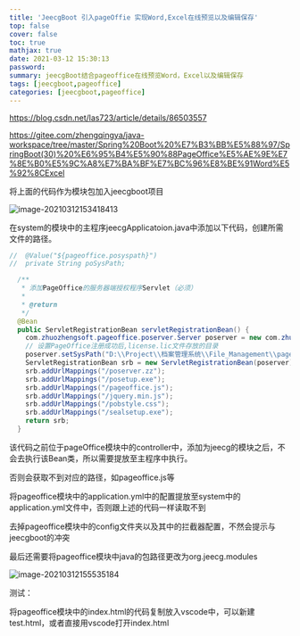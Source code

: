 ```yaml
---
title: 'JeecgBoot 引入pageOffie 实现Word,Excel在线预览以及编辑保存'
top: false
cover: false
toc: true
mathjax: true
date: 2021-03-12 15:30:13
password:
summary: jeecgBoot结合pageoffice在线预览Word，Excel以及编辑保存
tags: [jeecgboot,pageoffice]
categories: [jeecgboot,pageoffice]
---
```


https://blog.csdn.net/las723/article/details/86503557

https://gitee.com/zhengqingya/java-workspace/tree/master/Spring%20Boot%20%E7%B3%BB%E5%88%97/SpringBoot(30)%20%E6%95%B4%E5%90%88PageOffice%E5%AE%9E%E7%8E%B0%E5%9C%A8%E7%BA%BF%E7%BC%96%E8%BE%91Word%E5%92%8CExcel



将上面的代码作为模块包加入jeecgboot项目

![image-20210312153418413](C:\Users\念一\AppData\Roaming\Typora\typora-user-images\image-20210312153418413.png)

在system的模块中的主程序jeecgApplicatoion.java中添加以下代码，创建所需文件的路径。

```java
//  @Value("${pageoffice.posyspath}")
//  private String poSysPath;

  /**
   * 添加PageOffice的服务器端授权程序Servlet（必须）
   *
   * @return
   */
  @Bean
  public ServletRegistrationBean servletRegistrationBean() {
    com.zhuozhengsoft.pageoffice.poserver.Server poserver = new com.zhuozhengsoft.pageoffice.poserver.Server();
    // 设置PageOffice注册成功后,license.lic文件存放的目录
    poserver.setSysPath("D:\\Project\\档案管理系统\\File_Management\\pageoffice\\pageoffice\\lic/");
    ServletRegistrationBean srb = new ServletRegistrationBean(poserver);
    srb.addUrlMappings("/poserver.zz");
    srb.addUrlMappings("/posetup.exe");
    srb.addUrlMappings("/pageoffice.js");
    srb.addUrlMappings("/jquery.min.js");
    srb.addUrlMappings("/pobstyle.css");
    srb.addUrlMappings("/sealsetup.exe");
    return srb;
  }
```

该代码之前位于pageOffice模块中的controller中，添加为jeecg的模块之后，不会去执行该Bean类，所以需要提放至主程序中执行。

否则会获取不到对应的路径，如pageoffice.js等



将pageoffice模块中的application.yml中的配置提放至system中的application.yml文件中，否则跟上述的代码一样读取不到



去掉pageoffice模块中的config文件夹以及其中的拦截器配置，不然会提示与jeecgboot的冲突



最后还需要将pageoffice模块中java的包路径更改为org.jeecg.modules

![image-20210312155535184](C:\Users\念一\AppData\Roaming\Typora\typora-user-images\image-20210312155535184.png)

 



测试：

将pageoffice模块中的index.html的代码复制放入vscode中，可以新建test.html，或者直接用vscode打开index.html

